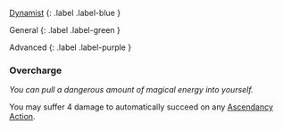 [Dynamist](Game/Dynamist)
{: .label .label-blue }

General
{: .label .label-green }

Advanced
{: .label .label-purple }

### Overcharge
_You can pull a dangerous amount of magical energy into yourself._

You may suffer 4 damage to automatically succeed on any [Ascendancy](Game/Core/Intuition#Ascendancy) [Action](Core/Terminology#Action).
